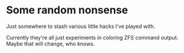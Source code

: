 # Some random nonsense
Just somewhere to stash various little hacks I've played with.

Currently they're all just experiments in coloring ZFS command output. Maybe
that will change, who knows.